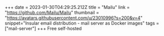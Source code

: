 +++
date = 2023-01-30T04:29:25.212Z
title = "Mailu"
link = "https://github.com/Mailu/Mailu"
thumbnail = "https://avatars.githubusercontent.com/u/23010996?s=200&v=4"
snippet="Insular email distribution - mail server as Docker images"
tags = ["mail-server"]
+++
Free self-hosted
